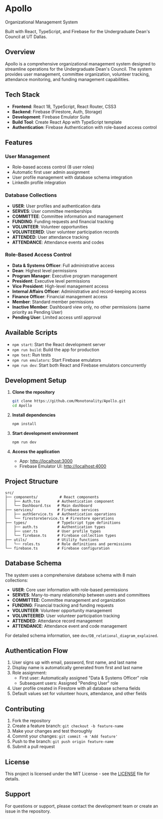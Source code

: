# Apollo
Organizational Management System

Built with React, TypeScript, and Firebase for the Undergraduate Dean's Council at UT Dallas.

## Overview

Apollo is a comprehensive organizational management system designed to streamline operations for the Undergraduate Dean's Council. The system provides user management, committee organization, volunteer tracking, attendance monitoring, and funding management capabilities.

## Tech Stack

- **Frontend**: React 18, TypeScript, React Router, CSS3
- **Backend**: Firebase (Firestore, Auth, Storage)
- **Development**: Firebase Emulator Suite
- **Build Tool**: Create React App with TypeScript template
- **Authentication**: Firebase Authentication with role-based access control

## Features

### User Management
- Role-based access control (8 user roles)
- Automatic first user admin assignment
- User profile management with database schema integration
- LinkedIn profile integration

### Database Collections
- **USER**: User profiles and authentication data
- **SERVES**: User committee memberships
- **COMMITTEE**: Committee information and management
- **FUNDING**: Funding requests and financial tracking
- **VOLUNTEER**: Volunteer opportunities
- **VOLUNTEERED**: User volunteer participation records
- **ATTENDED**: User attendance tracking
- **ATTENDANCE**: Attendance events and codes

### Role-Based Access Control
- **Data & Systems Officer**: Full administrative access
- **Dean**: Highest level permissions
- **Program Manager**: Executive program management
- **President**: Executive level permissions
- **Vice President**: High-level management access
- **Internal Affairs Officer**: Administrative and record-keeping access
- **Finance Officer**: Financial management access
- **Member**: Standard member permissions
- **Inactive Member**: Dashboard view only, no other permissions (same priority as Pending User)
- **Pending User**: Limited access until approval

## Available Scripts

- `npm start`: Start the React development server
- `npm run build`: Build the app for production
- `npm test`: Run tests
- `npm run emulators`: Start Firebase emulators
- `npm run dev`: Start both React and Firebase emulators concurrently

## Development Setup

1. **Clone the repository**
   ```bash
   git clone https://github.com/Monotonality/Apollo.git
   cd Apollo
   ```

2. **Install dependencies**
   ```bash
   npm install
   ```

3. **Start development environment**
   ```bash
   npm run dev
   ```

4. **Access the application**
   - App: [http://localhost:3000](http://localhost:3000)
   - Firebase Emulator UI: [http://localhost:4000](http://localhost:4000)

## Project Structure

```
src/
├── components/          # React components
│   ├── Auth.tsx        # Authentication component
│   └── Dashboard.tsx   # Main dashboard
├── services/           # Firebase services
│   ├── authService.ts  # Authentication operations
│   └── firestoreService.ts # Firestore operations
├── types/              # TypeScript type definitions
│   ├── auth.ts         # Authentication types
│   ├── user.ts         # User profile types
│   └── firebase.ts     # Firebase collection types
├── utils/              # Utility functions
│   └── roles.ts        # Role definitions and permissions
└── firebase.ts         # Firebase configuration
```

## Database Schema

The system uses a comprehensive database schema with 8 main collections:

- **USER**: Core user information with role-based permissions
- **SERVES**: Many-to-many relationship between users and committees
- **COMMITTEE**: Committee management and organization
- **FUNDING**: Financial tracking and funding requests
- **VOLUNTEER**: Volunteer opportunity management
- **VOLUNTEERED**: User volunteer participation tracking
- **ATTENDED**: Attendance record management
- **ATTENDANCE**: Attendance event and code management

For detailed schema information, see `dev/DB_relational_diagram_explained`.

## Authentication Flow

1. User signs up with email, password, first name, and last name
2. Display name is automatically generated from first and last name
3. Role assignment:
   - First user: Automatically assigned "Data & Systems Officer" role
   - Subsequent users: Assigned "Pending User" role
4. User profile created in Firestore with all database schema fields
5. Default values set for volunteer hours, attendance, and other fields

## Contributing

1. Fork the repository
2. Create a feature branch: `git checkout -b feature-name`
3. Make your changes and test thoroughly
4. Commit your changes: `git commit -m 'Add feature'`
5. Push to the branch: `git push origin feature-name`
6. Submit a pull request

## License

This project is licensed under the MIT License - see the [LICENSE](LICENSE) file for details.

## Support

For questions or support, please contact the development team or create an issue in the repository.
